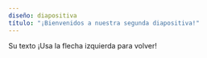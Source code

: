 ```yaml
---
diseño: diapositiva
título: "¡Bienvenidos a nuestra segunda diapositiva!"
---
```

Su texto
¡Usa la flecha izquierda para volver!
